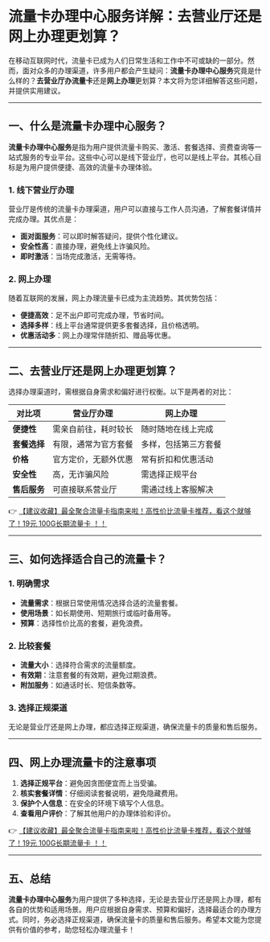 # 流量卡办理中心服务详解：去营业厅还是网上办理更划算？

在移动互联网时代，流量卡已成为人们日常生活和工作中不可或缺的一部分。然而，面对众多的办理渠道，许多用户都会产生疑问：**流量卡办理中心服务**究竟是什么样的？**去营业厅办流量卡**还是**网上办理**更划算？本文将为您详细解答这些问题，并提供实用建议。

---

## 一、什么是流量卡办理中心服务？

**流量卡办理中心服务**是指为用户提供流量卡购买、激活、套餐选择、资费查询等一站式服务的专业平台。这些中心可以是线下营业厅，也可以是线上平台。其核心目标是为用户提供便捷、高效的流量卡办理体验。

### 1. 线下营业厅办理
营业厅是传统的流量卡办理渠道，用户可以直接与工作人员沟通，了解套餐详情并完成办理。其优点是：
- **面对面服务**：可以即时解答疑问，提供个性化建议。
- **安全性高**：直接办理，避免线上诈骗风险。
- **即时激活**：当场完成激活，无需等待。

### 2. 网上办理
随着互联网的发展，网上办理流量卡已成为主流趋势。其优势包括：
- **便捷高效**：足不出户即可完成办理，节省时间。
- **选择多样**：线上平台通常提供更多套餐选择，且价格透明。
- **优惠活动多**：网上办理常伴随折扣、赠品等优惠。

---

## 二、去营业厅还是网上办理更划算？

选择办理渠道时，需根据自身需求和偏好进行权衡。以下是两者的对比：

| **对比项**       | **营业厅办理**           | **网上办理**           |
|------------------|--------------------------|------------------------|
| **便捷性**       | 需亲自前往，耗时较长     | 随时随地在线上完成     |
| **套餐选择**     | 有限，通常为官方套餐     | 多样，包括第三方套餐   |
| **价格**         | 官方定价，无额外优惠     | 常有折扣和优惠活动     |
| **安全性**       | 高，无诈骗风险           | 需选择正规平台         |
| **售后服务**     | 可直接联系营业厅         | 需通过线上客服解决     |

👉 [【建议收藏】最全聚合流量卡指南来啦！高性价比流量卡推荐，看这个就够了！19元 100G长期流量卡 ！！](https://bit.ly/Liuliangka)

---

## 三、如何选择适合自己的流量卡？

### 1. 明确需求
- **流量需求**：根据日常使用情况选择合适的流量套餐。
- **使用场景**：如长期使用、短期旅行或临时备用等。
- **预算**：选择性价比高的套餐，避免浪费。

### 2. 比较套餐
- **流量大小**：选择符合需求的流量额度。
- **有效期**：注意套餐的有效期，避免过期浪费。
- **附加服务**：如通话时长、短信条数等。

### 3. 选择正规渠道
无论是营业厅还是网上办理，都应选择正规渠道，确保流量卡的质量和售后服务。

---

## 四、网上办理流量卡的注意事项

1. **选择正规平台**：避免因贪图便宜而上当受骗。
2. **核实套餐详情**：仔细阅读套餐说明，避免隐藏费用。
3. **保护个人信息**：在安全的环境下填写个人信息。
4. **查看用户评价**：了解其他用户的办理体验和评价。

👉 [【建议收藏】最全聚合流量卡指南来啦！高性价比流量卡推荐，看这个就够了！19元 100G长期流量卡 ！！](https://bit.ly/Liuliangka)

---

## 五、总结

**流量卡办理中心服务**为用户提供了多种选择，无论是去营业厅还是网上办理，都有各自的优势和适用场景。用户应根据自身需求、预算和偏好，选择最适合的办理方式。同时，务必选择正规渠道，确保流量卡的质量和售后服务。希望本文能为您提供有价值的参考，助您轻松办理流量卡！